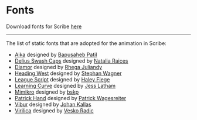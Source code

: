 # Fonts

Download fonts for Scribe [here](../assets/fonts.zip ":ignore")

---

The list of static fonts that are adopted for the animation in Scribe:

- [Aika](https://fontesk.com/aika-typeface/) designed by [Bapusaheb Patil](https://www.bapspatil.com/)
- [Delius Swash Caps](https://fonts.google.com/specimen/Delius+Swash+Caps) designed by [Natalia Raices](https://www.facebook.com/natalia.raices)
- [Diamor](https://www.dafontfree.io/diamor-script-font-free/) designed by [Rhega Juliandy](https://creativemarket.com/deadlock)
- [Heading West](https://fontesk.com/heading-west-font/) designed by [Stephan Wagner](https://stephanwagner.me/)
- [League Script](https://fonts.google.com/specimen/League+Script) designed by [Haley Fiege](https://www.haleyfiege.fun/)
- [Learning Curve](https://www.bvfonts.com/fonts/details.php?id=76) designed by [Jess Latham](https://www.bvfonts.com/)
- [Mimikro](https://github.com/bskp/mimikro) designed by [bskp](https://github.com/bskp)
- [Patrick Hand](https://fonts.google.com/specimen/Patrick+Hand) designed by [Patrick Wagesreiter](http://www.patrickwagesreiter.at)
- [Vibur](https://fonts.google.com/specimen/Vibur) designed by [Johan Kallas](https://www.johankallas.com/)
- [Virilica](https://fontesk.com/virilica-font/) designed by [Vesko Radic](https://github.com/VeskoRadic)
